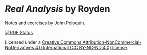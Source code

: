 # _Real Analysis_ by Royden
Notes and exercises by John Peloquin.

[![PDF Status](https://www.sharelatex.com/github/repos/blargoner/math-analysis-royden/builds/latest/badge.svg)](https://www.sharelatex.com/github/repos/blargoner/math-analysis-royden/builds/latest/output.pdf)

Licensed under a [Creative Commons Attribution-NonCommercial-NoDerivatives 4.0 International (CC BY-NC-ND 4.0) license](http://creativecommons.org/licenses/by-nc-nd/4.0/).
